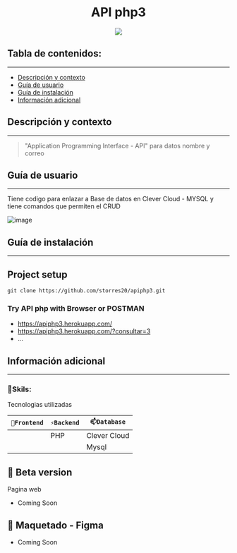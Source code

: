 
<h1 align="center">API php3</h1>
<p align="center"><img src="https://user-images.githubusercontent.com/81504385/160201775-5a7e1cb5-2756-484e-8ced-67dc07782de7.png"/></p> 

## Tabla de contenidos:
---

- [Descripción y contexto](#descripción-y-contexto)
- [Guía de usuario](#guía-de-usuario)
- [Guía de instalación](#guía-de-instalación)
- [Información adicional](#información-adicional)


## Descripción y contexto
---

> "Application Programming Interface - API" para datos nombre y correo

## Guía de usuario
---
Tiene codigo para enlazar a Base de datos en Clever Cloud - MYSQL y tiene comandos que permiten el CRUD

![image](https://user-images.githubusercontent.com/81504385/160201637-19720df7-2ba3-4044-8837-9271ecd352c5.png)

 	
## Guía de instalación
---
## Project setup
```
git clone https://github.com/storres20/apiphp3.git
```

### Try API php with Browser or POSTMAN
* https://apiphp3.herokuapp.com/
* https://apiphp3.herokuapp.com/?consultar=3
* ...


## Información adicional
---
### 🔭Skils:
Tecnologias utilizadas

| `🔭Frontend` | `⚡Backend` | `📫Database` |
| ------ | ------ | ------ |
|  | PHP | Clever Cloud |
|  |  | Mysql |


## 🌱 Beta version
Pagina web
<ul>
<li> Coming Soon </li>
</ul>

## 🎨 Maquetado - Figma
<ul>
<li> Coming Soon </li>
</ul>
